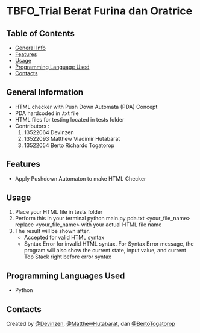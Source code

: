 # TBFO_Trial Berat Furina dan Oratrice

## Table of Contents
- [General Info](#general-information)
- [Features](#features)
- [Usage](#usage)
- [Programming Language Used](#languages)
- [Contacts](#contact)

## General Information <a name="general-information"></a>
- HTML checker with Push Down Automata (PDA) Concept
- PDA hardcoded in .txt file
- HTML files for testing located in tests folder 
- Contributors :
  1. 13522064 Devinzen
  2. 13522093 Matthew Vladimir Hutabarat
  3. 13522054 Berto Richardo Togatorop

## Features <a name="features"></a>
- Apply Pushdown Automaton to make HTML Checker

## Usage <a name="usage"></a>
1. Place your HTML file in tests folder
2. Perform this in your terminal
   python main.py pda.txt <your_file_name>
   replace <your_file_name> with your actual HTML file name
3. The result will be shown after.
   - Accepted for valid HTML syntax
   - Syntax Error for invalid HTML syntax.
     For Syntax Error message, the program will also show 
     the current state, input value, and current Top Stack right before
     error syntax  

## Programming Languages Used <a name="languages"></a>
- Python

## Contacts <a name="contact"></a>
 Created by [@Devinzen](https://github.com/Devinzenzhang), [@MatthewHutabarat](https://github.com/NgokNgok04), dan [@BertoTogatorop](https://github.com/BertoRichardo)